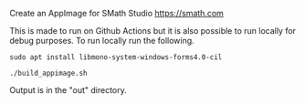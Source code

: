 Create an AppImage for SMath Studio https://smath.com

This is made to run on Github Actions but it is also possible to run locally for debug purposes. To run locally run the following.

`sudo apt install libmono-system-windows-forms4.0-cil`

`./build_appimage.sh`

Output is in the "out" directory.
